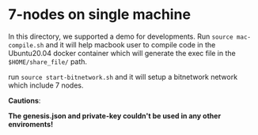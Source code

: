 # 7-nodes on single machine

In this directory, we supported a demo for developments.
Run `source mac-compile.sh` and it will help macbook user to compile code in the Ubuntu20.04 docker container which will generate the exec file in the `$HOME/share_file/` path.

run `source start-bitnetwork.sh` and it will setup a bitnetwork network which include 7 nodes.




**Cautions**:

**The genesis.json and private-key couldn't be used in any other enviroments!**
